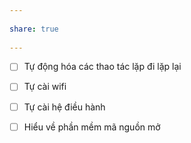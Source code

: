 ---  
share: true  
---  
- [ ] Tự động hóa các thao tác lặp đi lặp lại   
- [ ] Tự cài wifi  
- [ ] Tự cài hệ điều hành  
- [ ] Hiểu về phần mềm mã nguồn mở  
